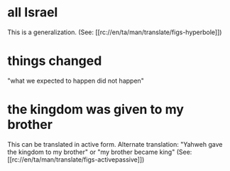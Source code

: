 # all Israel

This is a generalization. (See: [[rc://en/ta/man/translate/figs-hyperbole]])

# things changed

"what we expected to happen did not happen"

# the kingdom was given to my brother

This can be translated in active form. Alternate translation: "Yahweh gave the kingdom to my brother" or "my brother became king" (See: [[rc://en/ta/man/translate/figs-activepassive]])

